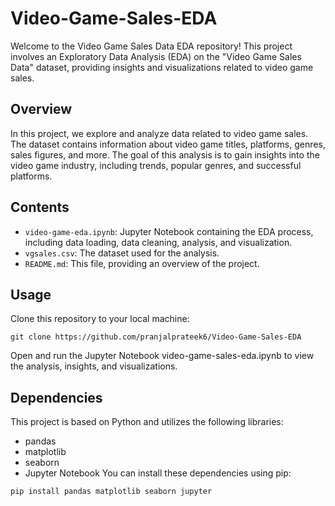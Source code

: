 # Video-Game-Sales-EDA

Welcome to the Video Game Sales Data EDA repository! This project involves an Exploratory Data Analysis (EDA) on the "Video Game Sales Data" dataset, providing insights and visualizations related to video game sales.

## Overview

In this project, we explore and analyze data related to video game sales. The dataset contains information about video game titles, platforms, genres, sales figures, and more. The goal of this analysis is to gain insights into the video game industry, including trends, popular genres, and successful platforms.

## Contents

- `video-game-eda.ipynb`: Jupyter Notebook containing the EDA process, including data loading, data cleaning, analysis, and visualization.
- `vgsales.csv`: The dataset used for the analysis.
- `README.md`: This file, providing an overview of the project.

## Usage
Clone this repository to your local machine:

   ```shell
   git clone https://github.com/pranjalprateek6/Video-Game-Sales-EDA
   ```
Open and run the Jupyter Notebook video-game-sales-eda.ipynb to view the analysis, insights, and visualizations.

## Dependencies

This project is based on Python and utilizes the following libraries:

- pandas
- matplotlib
- seaborn
- Jupyter Notebook
You can install these dependencies using pip:

```shell
pip install pandas matplotlib seaborn jupyter
